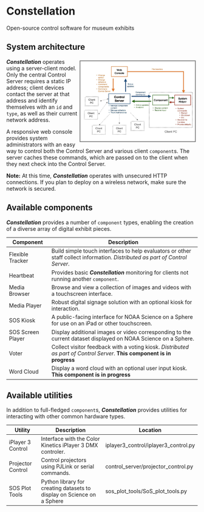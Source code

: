 # Constellation
Open-source control software for museum exhibits

## System architecture

<img src='docs/constellation-architecture.jpeg' style="width: 60%; float: right; border: 2px solid gray; margin: 5px;"></img>

**_Constellation_** operates using a server-client model. Only the central Control Server requires a static IP address; client devices contact the server at that address and identify themselves with an `id` and `type`, as well as their current network address.

A responsive web console provides system administrators with an easy way to control both the Control Server and various client `component`s. The server caches these commands, which are passed on to the client when they next check into the Control Server.

**Note:** At this time, **_Constellation_** operates with unsecured HTTP connections. If you plan to deploy on a wireless network, make sure the network is secured.

## Available components

**_Constellation_** provides a number of `component` types, enabling the creation of a diverse array of digital exhibit pieces.

| Component | Description |
| ----------- | ----------- |
| Flexible Tracker | Build simple touch interfaces to help evaluators or other staff collect information. *Distributed as part of Control Server*. |
| Heartbeat | Provides basic **_Constellation_** monitoring for clients not running another `component`. |
| Media Browser | Browse and view a collection of images and videos with a touchscreen interface.|
| Media Player | Robust digital signage solution with an optional kiosk for interaction. |
| SOS Kiosk | A public-facing interface for NOAA Science on a Sphere for use on an iPad or other touchscreen. |
| SOS Screen Player | Display additional images or video corresponding to the current dataset displayed on NOAA Science on a Sphere. |
| Voter | Collect visitor feedback with a voting kiosk. *Distributed as part of Control Server*. **This component is in progress** |
| Word Cloud | Display a word cloud with an optional user input kiosk. **This component is in progress** |

## Available utilities

In addition to full-fledged `component`s, **_Constellation_** provides utilities for interacting with other common hardware types.

| Utility | Description | Location |
| ------- | ----------- | -------- |
| iPlayer 3 Control | Interface with the Color Kinetics iPlayer 3 DMX controler. | iplayer3_control/iplayer3_control.py |
| Projector Control | Control projectors using PJLink or serial commands. | control_server/projector_control.py |
| SOS Plot Tools | Python library for creating datasets to display on Science on a Sphere | sos_plot_tools/SoS_plot_tools.py |
